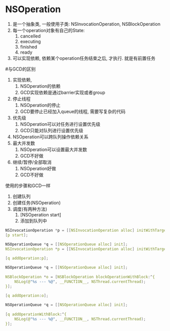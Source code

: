 # NSOperation
1. 是一个抽象类, 一般使用子类: NSInvocationOperation, NSBlockOperation
2. 每一个operation对象有自己的State: 
    1. cancelled
    2. executing
    3. finished
    4. ready
3. 可以实现依赖, 依赖某个operation任务结束之后, 才执行. 就是有前置任务

#与GCD的区别
1. 实现依赖, 
    1. NSOperation的依赖
    2. GCD实现依赖是通过barrier实现或者group
2. 停止线程
    1. NSOperation的停止
    2. GCD要停止已经加入queue的线程, 需要写复杂的代码
3. 优先级
    1. NSOperation可以对任务进行设置优先级
    2. GCD只能对队列进行设置优先级
4. NSOperation可以跨队列操作依赖关系
5. 最大并发数
    1. NSOperation可以设置最大并发数
    2. GCD不好做
6. 继续/暂停/全部取消
    1. NSOperation好做
    2. GCD不好做

使用的步骤和GCD一样
1. 创建队列
2. 创建任务(NSOperation)
3. 调度(有两种方法)
    1. [NSOperation start]
    2. 添加到队列中

```c
NSInvocationOperation *p = [[NSInvocationOperation alloc] initWithTarget:self selector:@selector(asd) object:nil];
[p start];
```    
```c
NSOperationQueue *q = [[NSOperationQueue alloc] init];
NSInvocationOperation *p = [[NSInvocationOperation alloc] initWithTarget:self selector:@selector(asd) object:nil];
    
[q addOperation:p];
```
```c
NSOperationQueue *q = [[NSOperationQueue alloc] init];
    
NSBlockOperation *o = [NSBlockOperation blockOperationWithBlock:^{
    NSLog(@"%s --- %@", __FUNCTION__, NSThread.currentThread);
}];
    
[q addOperation:o];
```
```c
NSOperationQueue *q = [[NSOperationQueue alloc] init];
    
[q addOperationWithBlock:^{
    NSLog(@"%s --- %@", __FUNCTION__, NSThread.currentThread);
}];
```

